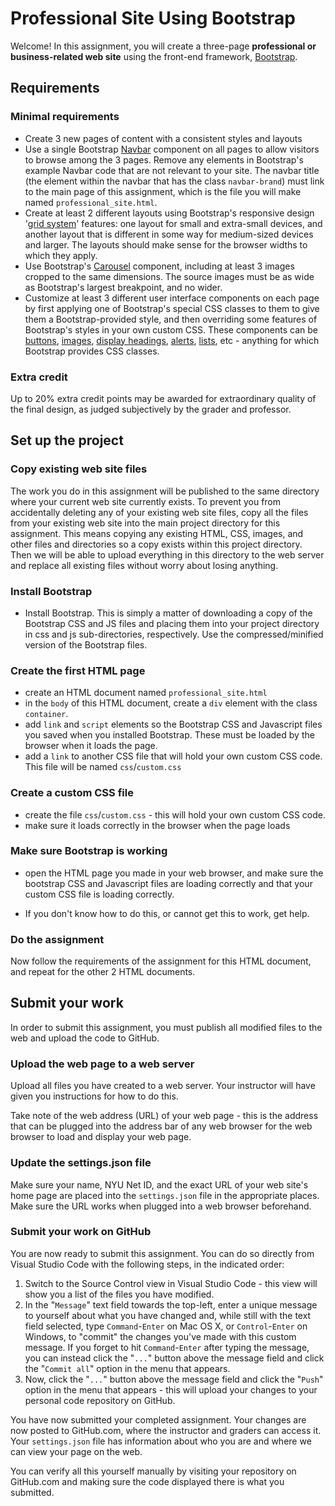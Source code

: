 # Professional Site Using Bootstrap

Welcome! In this assignment, you will create a three-page **professional or business-related web site** using the front-end framework, [Bootstrap](https://getbootstrap.com).

## Requirements

### Minimal requirements

- Create 3 new pages of content with a consistent styles and layouts
- Use a single Bootstrap [Navbar](https://getbootstrap.com/docs/4.5/components/navbar/) component on all pages to allow visitors to browse among the 3 pages. Remove any elements in Bootstrap's example Navbar code that are not relevant to your site. The navbar title (the element within the navbar that has the class `navbar-brand`) must link to the main page of this assignment, which is the file you will make named `professional_site.html`.
- Create at least 2 different layouts using Bootstrap's responsive design '[grid system](https://getbootstrap.com/docs/4.5/layout/grid/)' features: one layout for small and extra-small devices, and another layout that is different in some way for medium-sized devices and larger. The layouts should make sense for the browser widths to which they apply.
- Use Bootstrap's [Carousel](https://getbootstrap.com/docs/4.5/components/carousel/) component, including at least 3 images cropped to the same dimensions. The source images must be as wide as Bootstrap's largest breakpoint, and no wider.
- Customize at least 3 different user interface components on each page by first applying one of Bootstrap's special CSS classes to them to give them a Bootstrap-provided style, and then overriding some features of Bootstrap's styles in your own custom CSS. These components can be [buttons](https://getbootstrap.com/docs/4.5/components/buttons/), [images](https://getbootstrap.com/docs/4.5/content/images/), [display headings](https://getbootstrap.com/docs/4.5/content/typography/#display-headings), [alerts](https://getbootstrap.com/docs/4.5/components/alerts/), [lists](https://getbootstrap.com/docs/4.5/content/typography/#lists), etc - anything for which Bootstrap provides CSS classes.

### Extra credit

Up to 20% extra credit points may be awarded for extraordinary quality of the final design, as judged subjectively by the grader and professor.

## Set up the project

### Copy existing web site files

The work you do in this assignment will be published to the same directory where your current web site currently exists. To prevent you from accidentally deleting any of your existing web site files, copy all the files from your existing web site into the main project directory for this assignment. This means copying any existing HTML, CSS, images, and other files and directories so a copy exists within this project directory. Then we will be able to upload everything in this directory to the web server and replace all existing files without worry about losing anything.

### Install Bootstrap

- Install Bootstrap. This is simply a matter of downloading a copy of the Bootstrap CSS and JS files and placing them into your project directory in css and js sub-directories, respectively. Use the compressed/minified version of the Bootstrap files.

### Create the first HTML page

- create an HTML document named `professional_site.html`
- in the `body` of this HTML document, create a `div` element with the class `container`.
- add `link` and `script` elements so the Bootstrap CSS and Javascript files you saved when you installed Bootstrap. These must be loaded by the browser when it loads the page.
- add a `link` to another CSS file that will hold your own custom CSS code. This file will be named `css`/`custom.css`

### Create a custom CSS file

- create the file `css`/`custom.css` - this will hold your own custom CSS code.
- make sure it loads correctly in the browser when the page loads

### Make sure Bootstrap is working

- open the HTML page you made in your web browser, and make sure the bootstrap CSS and Javascript files are loading correctly and that your custom CSS file is loading correctly.

- If you don't know how to do this, or cannot get this to work, get help.

### Do the assignment

Now follow the requirements of the assignment for this HTML document, and repeat for the other 2 HTML documents.

## Submit your work

In order to submit this assignment, you must publish all modified files to the web and upload the code to GitHub.

### Upload the web page to a web server

Upload all files you have created to a web server. Your instructor will have given you instructions for how to do this.

Take note of the web address (URL) of your web page - this is the address that can be plugged into the address bar of any web browser for the web browser to load and display your web page.

### Update the settings.json file

Make sure your name, NYU Net ID, and the exact URL of your web site's home page are placed into the `settings.json` file in the appropriate places. Make sure the URL works when plugged into a web browser beforehand.

### Submit your work on GitHub

You are now ready to submit this assignment. You can do so directly from Visual Studio Code with the following steps, in the indicated order:

1. Switch to the Source Control view in Visual Studio Code - this view will show you a list of the files you have modified.
1. In the "`Message`" text field towards the top-left, enter a unique message to yourself about what you have changed and, while still with the text field selected, type `Command`-`Enter` on Mac OS X, or `Control`-`Enter` on Windows, to "commit" the changes you've made with this custom message. If you forget to hit `Command`-`Enter` after typing the message, you can instead click the "`...`" button above the message field and click the "`Commit all`" option in the menu that appears.
1. Now, click the "`...`" button above the message field and click the "`Push`" option in the menu that appears - this will upload your changes to your personal code repository on GitHub.

You have now submitted your completed assignment. Your changes are now posted to GitHub.com, where the instructor and graders can access it. Your `settings.json` file has information about who you are and where we can view your page on the web.

You can verify all this yourself manually by visiting your repository on GitHub.com and making sure the code displayed there is what you submitted.
